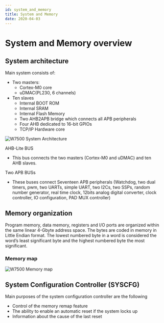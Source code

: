 ```yaml
---
id: system_and_memory
title: System and Memory
date: 2020-04-03
---
```




# System and Memory overview

## System architecture

Main system consists of:

- Two masters:
  - Cortex-M0 core
  - uDMAC(PL230, 6 channels)
- Ten slaves
  - Internal BOOT ROM
  - Internal SRAM
  - Internal Flash Memory
  - Two AHB2APB bridge which connects all APB peripherals
  - Four AHB dedicated to 16-bit GPIOs
  - TCP/IP Hardware core

![W7500 System Architecture](/document_framework/img/products/w7500/w7500_system_architecture.png)

AHB-Lite BUS

- This bus connects the two masters (Cortex-M0 and uDMAC) and ten AHB
  slaves.

Two APB BUSs

- These buses connect Seventeen APB peripherals (Watchdog, two dual
  timers, pwm, two UARTs, simple UART, two I2Cs, two SSPs, random number
  generator, real time clock, 12bits analog digital converter, clock
  controller, IO configuration, PAD MUX controller)

## Memory organization

Program memory, data memory, registers and I/O ports are organized
within the same linear 4-Gbyte address space. The bytes are coded in
memory in Little Endian format. The lowest numbered byte in a word is
considered the word’s least significant byte and the highest numbered
byte the most significant.

### Memory map

![W7500 Memory map](/document_framework/img/products/w7500/memory_map.png)

## System Configuration Controller (SYSCFG)

Main purposes of the system configuration controller are the following

- Control of the memory remap feature
- The ability to enable an automatic reset if the system locks up
- Information about the cause of the last reset
